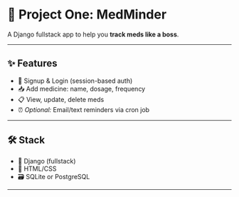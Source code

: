 # 💊 Project One: MedMinder

A Django fullstack app to help you **track meds like a boss**.

---

## ✨ Features

* 👤 Signup & Login (session-based auth)
* 📥 Add medicine: name, dosage, frequency
* 📋 View, update, delete meds
* ⏰ *Optional:* Email/text reminders via cron job

---

## 🛠 Stack

* 🐍 Django (fullstack)
* 🎨 HTML/CSS
* 🗃 SQLite or PostgreSQL

---



